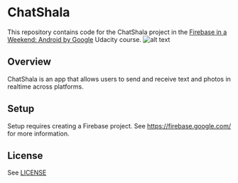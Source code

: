 # ChatShala

This repository contains code for the ChatShala project in the [Firebase in a Weekend: Android by Google](https://www.udacity.com/course/firebase-in-a-weekend-by-google-android--ud0352) Udacity course.
![alt text](https://github.com/de-crypto/ChatShala/blob/master/src/main/res/drawable/clogo.png=250x)

## Overview

ChatShala is an app that allows users to send and receive text and photos in realtime across platforms.

## Setup

Setup requires creating a Firebase project. See https://firebase.google.com/ for more information.

## License
See [LICENSE](LICENSE)
